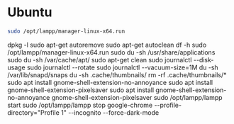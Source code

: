 # Ubuntu

```BASH
sudo /opt/lampp/manager-linux-x64.run
```
dpkg -l
sudo apt-get autoremove
sudo apt-get autoclean
df -h
sudo /opt/lampp/manager-linux-x64.run
sudo du -sh /usr/share/applications
sudo du -sh /var/cache/apt/
sudo apt-get clean
sudo journalctl --disk-usage
sudo journalctl --rotate
sudo journalctl --vacuum-size=1M
du -sh /var/lib/snapd/snaps
du -sh .cache/thumbnails/
rm -rf .cache/thumbnails/*
sudo apt install gnome-shell-extension-no-annoyance
sudo apt install gnome-shell-extension-pixelsaver
sudo apt install gnome-shell-extension-no-annoyance gnome-shell-extension-pixelsaver
sudo /opt/lampp/lampp start
sudo /opt/lampp/lampp stop
google-chrome --profile-directory="Profile 1" --incognito --force-dark-mode